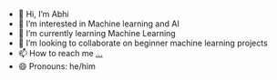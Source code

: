 - 👋 Hi, I’m Abhi
- 👀 I’m interested in Machine learning and AI 
- 🌱 I’m currently learning Machine Learning
- 💞️ I’m looking to collaborate on beginner machine learning projects
- 📫 How to reach me [...](https://www.instagram.com/rizzzmaxxing/)
- 😄 Pronouns: he/him

<!---
abhiram-k-2223/abhiram-k-2223 is a ✨ special ✨ repository because its `README.md` (this file) appears on your GitHub profile.
You can click the Preview link to take a look at your changes.
--->
